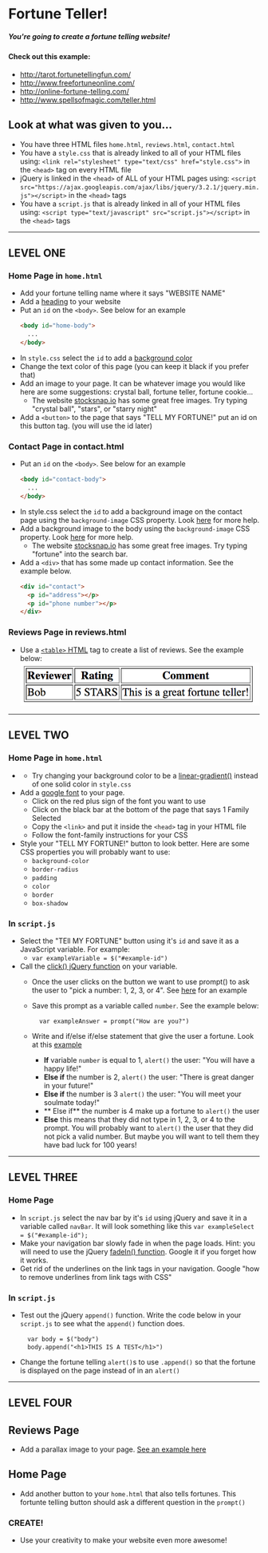 # Fortune Teller!

##### You're going to create a fortune telling website!

#### Check out this example:
* http://tarot.fortunetellingfun.com/
* http://www.freefortuneonline.com/
* http://online-fortune-telling.com/
* http://www.spellsofmagic.com/teller.html

## Look at what was given to you...
* You have three HTML files `home.html`, `reviews.html`, `contact.html`
* You have a `style.css` that is already linked to all of your HTML files using: `<link rel="stylesheet" type="text/css" href="style.css">` in the `<head>` tag on every HTML file
* jQuery is linked in the `<head>` of ALL of your HTML pages using: `<script src="https://ajax.googleapis.com/ajax/libs/jquery/3.2.1/jquery.min.js"></script>` in the `<head>` tags
* You have a `script.js` that is already linked in all of your HTML files using: `<script type="text/javascript" src="script.js"></script>` in the `<head>` tags

_____________________________________________________________________________ 
## LEVEL ONE

### Home Page in `home.html`
* Add your fortune telling name where it says "WEBSITE NAME"
* Add a [heading](https://www.w3schools.com/html/html_headings.asp) to your website
* Put an `id` on the `<body>`. See below for an example
  ``` HTML
  <body id="home-body">
    ...
  </body>
  ```
* In `style.css` select the `id` to add a [background color](https://www.w3schools.com/cssref/pr_background-color.asp)
* Change the text color of this page (you can keep it black if you prefer that)
* Add an image to your page. It can be whatever image you would like here are some suggestions: crystal ball, fortune teller, fortune cookie...
  * The website [stocksnap.io](https://stocksnap.io/) has some great free images. Try typing "crystal ball", "stars", or "starry night"
* Add a `<button>` to the page that says "TELL MY FORTUNE!" put an id on this button tag. (you will use the id later)

### Contact Page in contact.html
* Put an `id` on the `<body>`. See below for an example
  ``` HTML
  <body id="contact-body">
    ...
  </body>
  ```
* In style.css select the `id` to add a background image on the contact page using the `background-image` CSS property. Look [here](https://css-tricks.com/perfect-full-page-background-image/) for more help. 
* Add a background image to the body using the `background-image` CSS property. Look [here](https://css-tricks.com/perfect-full-page-background-image/) for more help. 
  * The website [stocksnap.io](https://stocksnap.io/) has some great free images. Try typing "fortune" into the search bar.
* Add a `<div>` that has some made up contact information. See the example below.
  ``` HTML
  <div id="contact">
    <p id="address"></p>
    <p id="phone number"></p>
  </div>
  ```

### Reviews Page in reviews.html
* Use a [`<table>` HTML](https://www.w3schools.com/html/html_tables.asp) tag to create a list of reviews. See the example below:
  ![example table](images/example-table.png)

_____________________________________________________________________________
## LEVEL TWO

### Home Page in `home.html`
* * Try changing your background color to be a [linear-gradient()](https://developer.mozilla.org/en-US/docs/Web/CSS/linear-gradient) instead of one solid color in `style.css`
* Add a [google font](https://fonts.google.com/) to your page.
  * Click on the red plus sign of the font you want to use
  * Click on the black bar at the bottom of the page that says 1 Family Selected
  * Copy the `<link>` and put it inside the `<head>` tag in your HTML file
  * Follow the font-family instructions for your CSS
* Style your "TELL MY FORTUNE!" button to look better. Here are some CSS properties you will probably want to use:
  * `background-color`
  * `border-radius`
  * `padding`
  * `color`
  * `border`
  * `box-shadow`


### In `script.js`
* Select the "TEll MY FORTUNE" button using it's `id` and save it as a JavaScript variable. For example:
  * ``` var exampleVariable = $("#example-id") ```
* Call the [click() jQuery function](https://api.jquery.com/click/) on your variable. 
  * Once the user clicks on the button we want to use prompt() to ask the user to "pick a number: 1, 2, 3, or 4". See [here](https://www.w3schools.com/jsref/met_win_prompt.asp) for an example
  * Save this prompt as a variable called `number`. See the example below:
    ```
      var exampleAnswer = prompt("How are you?")
    ```
    
  * Write and if/else if/else statement that give the user a fortune. Look at this [example](https://www.w3schools.com/js/js_if_else.asp)
    * **If** variable `number` is equal to 1, `alert()` the user: "You will have a happy life!"
    * **Else if** the number is 2, `alert()` the user: "There is great danger in your future!"
    * **Else if** the number is 3 `alert()` the user: "You will meet your soulmate today!"
    * ** Else if** the number is 4 make up a fortune to  `alert()` the user
    * **Else** this means that they did not type in 1, 2, 3, or 4 to the prompt. You will probably want to `alert()` the user that they did not pick a valid number. But maybe you will want to tell them they have bad luck for 100 years!

_____________________________________________________________________________
## LEVEL THREE

### Home Page
* In `script.js` select the nav bar by it's `id` using jQuery and save it in a variable called `navBar`. It will look something like this 
  ` var exampleSelect = $("#example-id"); `
* Make your navigation bar slowly fade in when the page loads. Hint: you will need to use the jQuery [fadeIn() function](http://api.jquery.com/fadein/). Google it if you forget how it works.
* Get rid of the underlines on the link tags in your navigation. Google "how to remove underlines from link tags with CSS"


### In `script.js`
* Test out the jQuery `append()` function. Write the code below in your `script.js` to see what the `append()` function does.
  ``` 
    var body = $("body")
    body.append("<h1>THIS IS A TEST</h1>")
  ```
* Change the fortune telling `alert()`s to use `.append()` so that the fortune is displayed on the page instead of in an `alert()`

_____________________________________________________________________________
## LEVEL FOUR

## Reviews Page
* Add a parallax image to your page. [See an example here](https://www.w3schools.com/howto/howto_css_parallax.asp)

## Home Page
* Add another button to your `home.html` that also tells fortunes. This fortunte telling button should ask a different question in the `prompt()`

### CREATE!
* Use your creativity to make your website even more awesome!





